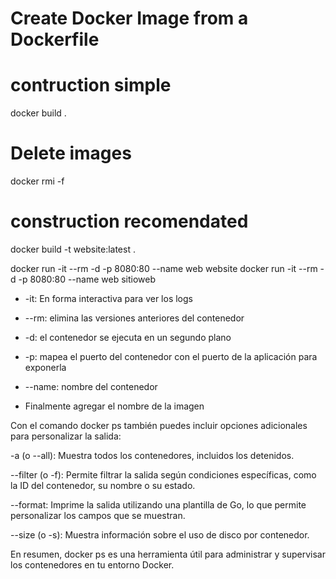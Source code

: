 # Create Docker Image from a Dockerfile

# contruction simple
docker build .

# Delete images
docker rmi -f <IMAGE ID>

# construction recomendated
docker build -t website:latest .

docker run -it --rm -d -p 8080:80 --name web website
docker run -it --rm -d -p 8080:80 --name web sitioweb

- -it: En forma interactiva para ver los logs

- --rm: elimina las versiones anteriores del contenedor

- -d: el contenedor se ejecuta en un segundo plano

- -p: mapea el puerto del contenedor con el puerto de la aplicación para exponerla

- --name: nombre del contenedor

- Finalmente agregar el nombre de la imagen


Con el comando docker ps también puedes incluir opciones adicionales para personalizar la salida:

-a (o --all): Muestra todos los contenedores, incluidos los detenidos.

--filter (o -f): Permite filtrar la salida según condiciones específicas, como la ID del contenedor, su nombre o su estado.

--format: Imprime la salida utilizando una plantilla de Go, lo que permite personalizar los campos que se muestran.

--size (o -s): Muestra información sobre el uso de disco por contenedor.

En resumen, docker ps es una herramienta útil para administrar y supervisar los contenedores en tu entorno Docker.

